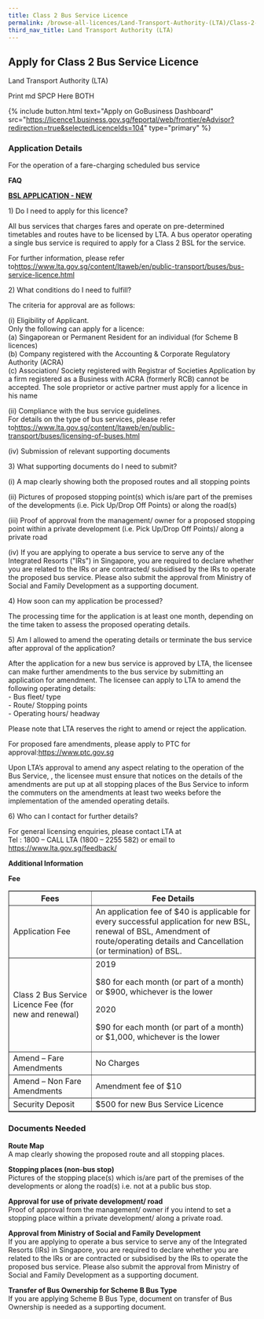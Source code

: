 ```yaml
---
title: Class 2 Bus Service Licence
permalink: /browse-all-licences/Land-Transport-Authority-(LTA)/Class-2-Bus-Service-Licence
third_nav_title: Land Transport Authority (LTA)
---
```


## Apply for Class 2 Bus Service Licence

Land Transport Authority (LTA)

Print md SPCP Here BOTH

{% include button.html text="Apply on GoBusiness Dashboard" src="https://licence1.business.gov.sg/feportal/web/frontier/eAdvisor?redirection=true&selectedLicenceIds=104" type="primary" %}

### Application Details

<p>For the operation of a fare-charging scheduled bus service</p>
<p><strong>FAQ</strong></p>
<p><strong><u>BSL APPLICATION - NEW</u></strong></p>
<p>1) Do I need to apply for this licence?</p>
<p>All bus services that charges fares and operate on pre-determined timetables and routes have to be licensed by LTA. A bus operator operating a single bus service is required to apply for a Class 2 BSL for the service.</p>
<p>For further information, please refer to<a href="https://www.lta.gov.sg/content/ltaweb/en/public-transport/buses/bus-service-licence.html" target="_blank" rel="noopener">https://www.lta.gov.sg/content/ltaweb/en/public-transport/buses/bus-service-licence.html</a></p>
<p></p>
<p>2) What conditions do I need to fulfill?</p>
<p>The criteria for approval are as follows:</p>
<p>(i) Eligibility of Applicant.<br />Only the following can apply for a licence:<br /> (a) Singaporean or Permanent Resident for an individual (for Scheme B licences)<br /> (b) Company registered with the Accounting &amp; Corporate Regulatory Authority (ACRA)<br /> (c) Association/ Society registered with Registrar of Societies Application by a firm registered as a Business with ACRA (formerly RCB) cannot be accepted. The sole proprietor or active partner must apply for a licence in his name</p>
<p>(ii) Compliance with the bus service guidelines.<br />For details on the type of bus services, please refer to<a href="https://www.lta.gov.sg/content/ltaweb/en/public-transport/buses/licensing-of-buses.html" target="_blank" rel="noopener">https://www.lta.gov.sg/content/ltaweb/en/public-transport/buses/licensing-of-buses.html</a></p>
<p>(iv) Submission of relevant supporting documents</p>
<p></p>
<p>3) What supporting documents do I need to submit?</p>
<p>(i) A map clearly showing both the proposed routes and all stopping points</p>
<p>(ii) Pictures of proposed stopping point(s) which is/are part of the premises of the developments (i.e. Pick Up/Drop Off Points) or along the road(s)</p>
<p>(iii) Proof of approval from the management/ owner for a proposed stopping point within a private development (i.e. Pick Up/Drop Off Points)/ along a private road</p>
<p>(iv) If you are applying to operate a bus service to serve any of the Integrated Resorts ("IRs") in Singapore, you are required to declare whether you are related to the IRs or are contracted/ subsidised by the IRs to operate the proposed bus service. Please also submit the approval from Ministry of Social and Family Development as a supporting document.</p>
<p></p>
<p>4) How soon can my application be processed?</p>
<p>The processing time for the application is at least one month, depending on the time taken to assess the proposed operating details.</p>
<p></p>
<p>5) Am I allowed to amend the operating details or terminate the bus service after approval of the application?</p>
<p>After the application for a new bus service is approved by LTA, the licensee can make further amendments to the bus service by submitting an application for amendment. The licensee can apply to LTA to amend the following operating details:<br />- Bus fleet/ type<br />- Route/ Stopping points<br />- Operating hours/ headway</p>
<p>Please note that LTA reserves the right to amend or reject the application.</p>
<p>For proposed fare amendments, please apply to PTC for approval:<a href="https://www.ptc.gov.sg/" target="_blank" rel="noopener">https://www.ptc.gov.sg</a></p>
<p>Upon LTA&rsquo;s approval to amend any aspect relating to the operation of the Bus Service, , the licensee must ensure that notices on the details of the amendments are put up at all stopping places of the Bus Service to inform the commuters on the amendments at least two weeks before the implementation of the amended operating details.</p>
<p></p>
<p>6) Who can I contact for further details?</p>
<p>For general licensing enquiries, please contact LTA at<br />Tel : 1800 &ndash; CALL LTA (1800 &ndash; 2255 582) or email to<br /><a href="https://www.lta.gov.sg/feedback/" target="_blank" rel="noopener">https://www.lta.gov.sg/feedback/</a></p>

**Additional Information**

<p><strong>Fee</strong></p>
<table class="table table-condensed" border="1">
<thead>
<tr>
<th rowspan="4">Fees</th>
<th>Fee Details</th>
</tr>
</thead>
<tbody>
<tr>
<td data-title="Licence Name">Application Fee</td>
<td>An application fee of $40 is applicable for every successful application for new BSL, renewal of BSL, Amendment of route/operating details and Cancellation (or termination) of BSL.</td>
</tr>
<tr>
<td data-title="Licence Name">Class 2 Bus Service Licence Fee (for new and renewal)</td>
<td>2019
<p>$80 for each month (or part of a month) or $900, whichever is the lower</p>
2020
<p>$90 for each month (or part of a month) or $1,000, whichever is the lower</p>
</td>
</tr>
<tr>
<td data-title="Licence Name">Amend &ndash; Fare Amendments</td>
<td>No Charges</td>
</tr>
<tr>
<td data-title="Licence Name">Amend &ndash; Non Fare Amendments</td>
<td>Amendment fee of $10</td>
</tr>
<tr>
<td data-title="Licence Name">Security Deposit</td>
<td>$500 for new Bus Service Licence</td>
</tr>
</tbody>
</table>

### Documents Needed

<p><strong>Route Map<br /></strong>A map clearly showing the proposed route and all stopping places.</p>
<p><strong>Stopping places (non-bus stop)<br /></strong>Pictures of the stopping place(s) which is/are part of the premises of the developments or along the road(s) i.e. not at a public bus stop.</p>
<p><strong>Approval for use of private development/ road<br /></strong>Proof of approval from the management/ owner if you intend to set a stopping place within a private development/ along a private road.</p>
<p><strong>Approval from Ministry of Social and Family Development<br /></strong>If you are applying to operate a bus service to serve any of the Integrated Resorts (IRs) in Singapore, you are required to declare whether you are related to the IRs or are contracted or subsidised by the IRs to operate the proposed bus service. Please also submit the approval from Ministry of Social and Family Development as a supporting document.</p>
<p><strong>Transfer of Bus Ownership for Scheme B Bus Type<br /></strong>If you are applying Scheme B Bus Type, document on transfer of Bus Ownership is needed as a supporting document.</p>

